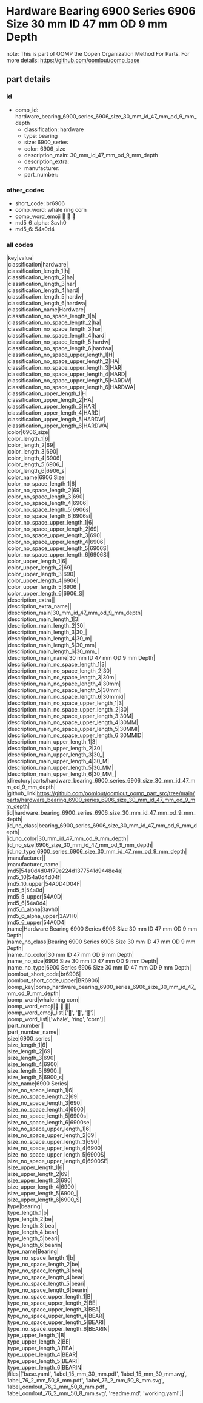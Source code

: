 # Hardware Bearing 6900 Series 6906 Size 30 mm ID 47 mm OD 9 mm Depth  

note: This is part of OOMP the Oopen Organization Method For Parts. For more details: https://github.com/oomlout/oomp_base

##  part details





### id
* oomp_id: hardware_bearing_6900_series_6906_size_30_mm_id_47_mm_od_9_mm_depth
  * classification: hardware
  * type: bearing
  * size: 6900_series
  * color: 6906_size
  * description_main: 30_mm_id_47_mm_od_9_mm_depth
  * description_extra: 
  * manufacturer: 
  * part_number: 

### other_codes
* short_code: br6906
* oomp_word: whale ring corn
* oomp_word_emoji :whale: :ring: :corn:
* md5_6_alpha: 3avh0
* md5_6: 54a0d4

### all codes 
|key|value|  
|classification|hardware|  
|classification_length_1|h|  
|classification_length_2|ha|  
|classification_length_3|har|  
|classification_length_4|hard|  
|classification_length_5|hardw|  
|classification_length_6|hardwa|  
|classification_name|Hardware|  
|classification_no_space_length_1|h|  
|classification_no_space_length_2|ha|  
|classification_no_space_length_3|har|  
|classification_no_space_length_4|hard|  
|classification_no_space_length_5|hardw|  
|classification_no_space_length_6|hardwa|  
|classification_no_space_upper_length_1|H|  
|classification_no_space_upper_length_2|HA|  
|classification_no_space_upper_length_3|HAR|  
|classification_no_space_upper_length_4|HARD|  
|classification_no_space_upper_length_5|HARDW|  
|classification_no_space_upper_length_6|HARDWA|  
|classification_upper_length_1|H|  
|classification_upper_length_2|HA|  
|classification_upper_length_3|HAR|  
|classification_upper_length_4|HARD|  
|classification_upper_length_5|HARDW|  
|classification_upper_length_6|HARDWA|  
|color|6906_size|  
|color_length_1|6|  
|color_length_2|69|  
|color_length_3|690|  
|color_length_4|6906|  
|color_length_5|6906_|  
|color_length_6|6906_s|  
|color_name|6906 Size|  
|color_no_space_length_1|6|  
|color_no_space_length_2|69|  
|color_no_space_length_3|690|  
|color_no_space_length_4|6906|  
|color_no_space_length_5|6906s|  
|color_no_space_length_6|6906si|  
|color_no_space_upper_length_1|6|  
|color_no_space_upper_length_2|69|  
|color_no_space_upper_length_3|690|  
|color_no_space_upper_length_4|6906|  
|color_no_space_upper_length_5|6906S|  
|color_no_space_upper_length_6|6906SI|  
|color_upper_length_1|6|  
|color_upper_length_2|69|  
|color_upper_length_3|690|  
|color_upper_length_4|6906|  
|color_upper_length_5|6906_|  
|color_upper_length_6|6906_S|  
|description_extra||  
|description_extra_name||  
|description_main|30_mm_id_47_mm_od_9_mm_depth|  
|description_main_length_1|3|  
|description_main_length_2|30|  
|description_main_length_3|30_|  
|description_main_length_4|30_m|  
|description_main_length_5|30_mm|  
|description_main_length_6|30_mm_|  
|description_main_name|30 mm ID 47 mm OD 9 mm Depth|  
|description_main_no_space_length_1|3|  
|description_main_no_space_length_2|30|  
|description_main_no_space_length_3|30m|  
|description_main_no_space_length_4|30mm|  
|description_main_no_space_length_5|30mmi|  
|description_main_no_space_length_6|30mmid|  
|description_main_no_space_upper_length_1|3|  
|description_main_no_space_upper_length_2|30|  
|description_main_no_space_upper_length_3|30M|  
|description_main_no_space_upper_length_4|30MM|  
|description_main_no_space_upper_length_5|30MMI|  
|description_main_no_space_upper_length_6|30MMID|  
|description_main_upper_length_1|3|  
|description_main_upper_length_2|30|  
|description_main_upper_length_3|30_|  
|description_main_upper_length_4|30_M|  
|description_main_upper_length_5|30_MM|  
|description_main_upper_length_6|30_MM_|  
|directory|parts/hardware_bearing_6900_series_6906_size_30_mm_id_47_mm_od_9_mm_depth|  
|github_link|https://github.com/oomlout/oomlout_oomp_part_src/tree/main/parts/hardware_bearing_6900_series_6906_size_30_mm_id_47_mm_od_9_mm_depth|  
|id|hardware_bearing_6900_series_6906_size_30_mm_id_47_mm_od_9_mm_depth|  
|id_no_class|bearing_6900_series_6906_size_30_mm_id_47_mm_od_9_mm_depth|  
|id_no_color|30_mm_id_47_mm_od_9_mm_depth|  
|id_no_size|6906_size_30_mm_id_47_mm_od_9_mm_depth|  
|id_no_type|6900_series_6906_size_30_mm_id_47_mm_od_9_mm_depth|  
|manufacturer||  
|manufacturer_name||  
|md5|54a0d4d04f79e224d1377541d9448e4a|  
|md5_10|54a0d4d04f|  
|md5_10_upper|54A0D4D04F|  
|md5_5|54a0d|  
|md5_5_upper|54A0D|  
|md5_6|54a0d4|  
|md5_6_alpha|3avh0|  
|md5_6_alpha_upper|3AVH0|  
|md5_6_upper|54A0D4|  
|name|Hardware Bearing 6900 Series 6906 Size 30 mm ID 47 mm OD 9 mm Depth|  
|name_no_class|Bearing 6900 Series 6906 Size 30 mm ID 47 mm OD 9 mm Depth|  
|name_no_color|30 mm ID 47 mm OD 9 mm Depth|  
|name_no_size|6906 Size 30 mm ID 47 mm OD 9 mm Depth|  
|name_no_type|6900 Series 6906 Size 30 mm ID 47 mm OD 9 mm Depth|  
|oomlout_short_code|br6906|  
|oomlout_short_code_upper|BR6906|  
|oomp_key|oomp_hardware_bearing_6900_series_6906_size_30_mm_id_47_mm_od_9_mm_depth|  
|oomp_word|whale ring corn|  
|oomp_word_emoji|:whale: :ring: :corn:|  
|oomp_word_emoji_list|[':whale:', ':ring:', ':corn:']|  
|oomp_word_list|['whale', 'ring', 'corn']|  
|part_number||  
|part_number_name||  
|size|6900_series|  
|size_length_1|6|  
|size_length_2|69|  
|size_length_3|690|  
|size_length_4|6900|  
|size_length_5|6900_|  
|size_length_6|6900_s|  
|size_name|6900 Series|  
|size_no_space_length_1|6|  
|size_no_space_length_2|69|  
|size_no_space_length_3|690|  
|size_no_space_length_4|6900|  
|size_no_space_length_5|6900s|  
|size_no_space_length_6|6900se|  
|size_no_space_upper_length_1|6|  
|size_no_space_upper_length_2|69|  
|size_no_space_upper_length_3|690|  
|size_no_space_upper_length_4|6900|  
|size_no_space_upper_length_5|6900S|  
|size_no_space_upper_length_6|6900SE|  
|size_upper_length_1|6|  
|size_upper_length_2|69|  
|size_upper_length_3|690|  
|size_upper_length_4|6900|  
|size_upper_length_5|6900_|  
|size_upper_length_6|6900_S|  
|type|bearing|  
|type_length_1|b|  
|type_length_2|be|  
|type_length_3|bea|  
|type_length_4|bear|  
|type_length_5|beari|  
|type_length_6|bearin|  
|type_name|Bearing|  
|type_no_space_length_1|b|  
|type_no_space_length_2|be|  
|type_no_space_length_3|bea|  
|type_no_space_length_4|bear|  
|type_no_space_length_5|beari|  
|type_no_space_length_6|bearin|  
|type_no_space_upper_length_1|B|  
|type_no_space_upper_length_2|BE|  
|type_no_space_upper_length_3|BEA|  
|type_no_space_upper_length_4|BEAR|  
|type_no_space_upper_length_5|BEARI|  
|type_no_space_upper_length_6|BEARIN|  
|type_upper_length_1|B|  
|type_upper_length_2|BE|  
|type_upper_length_3|BEA|  
|type_upper_length_4|BEAR|  
|type_upper_length_5|BEARI|  
|type_upper_length_6|BEARIN|  
|files|['base.yaml', 'label_15_mm_30_mm.pdf', 'label_15_mm_30_mm.svg', 'label_76_2_mm_50_8_mm.pdf', 'label_76_2_mm_50_8_mm.svg', 'label_oomlout_76_2_mm_50_8_mm.pdf', 'label_oomlout_76_2_mm_50_8_mm.svg', 'readme.md', 'working.yaml']|  
